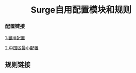 <h1 align="center">Surge自用配置模块和规则</h1>

### 配置链接

[1.自用配置](https://raw.githubusercontent.com/MHY2253/surge/master/surge.conf)

[2.中国区最小配置](https://raw.githubusercontent.com/MHY2253/surge/master/最小配置.conf)

## 规则链接

